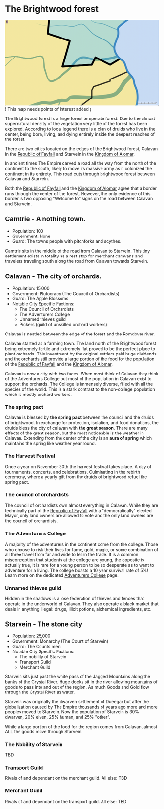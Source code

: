 
# The Brightwood forest

![Area Map](/images/AreaMap.png)
! This map needs points of interest added ¡

The Brightwood forest is a large forest temperate forest. Due to the almost supernatural density of the vegetation very little of the forest has been explored. According to local legend there is a clan of druids who live in the center, being born, living, and dying entirely inside the deepest reaches of the forest.

There are two cities located on the edges of the Brightwood forest, Calavan in the [Republic of Fayfall](/Fayfall.md) and Starvein in the [Kingdom of Alomar](/Alomar.md). 

In ancient times The Empire carved a road all the way from the north of the continent to the south, likely to move its massive army as it colonized the continent in its entirety. This road cuts through brightwood forest between Calavan and Starvein.

Both the [Republic of Fayfall](/Fayfall.md) and the [Kingdom of Alomar](/Alomar.md) agree that a border runs through the center of the forest. However, the only evidence of this border is two opposing "Welcome to" signs on the road between Calavan and Starvein.

## Camtrie - A nothing town.
* Population: 100
* Government: None
* Guard: The towns people with pitchforks and scythes.

Camtrie sits in the middle of the road from Calavan to Starvein. This tiny settlement exists in totality as a rest stop for merchant caravans and travelers traveling south along the road from Calavan towards Starvein.

## Calavan - The city of orchards.

* Population: 15,000
* Government: Plutocracy (The Council of Orchardists)
* Guard: The Apple Blossoms
* Notable City Specific Factions:
  * The Council of Orchardists
  * The Adventurers College
  * Unnamed thieves guild
  * Pickers (guild of unskilled orchard workers)

Calavan is nestled between the edge of the forest and the Romdover river.

Calavan started as a farming town. The land north of the Brightwood forest being extremely fertile and extremely flat proved to be the perfect place to plant orchards. This investment by the original settlers paid huge dividends and the orchards still provide a large portion of the food for the population of the [Republic of Fayfall](/Fayfall.md) and the [Kingdom of Alomar](/Alomar.md).

Calavan is now a city with two faces. When most think of Calavan they think of the Adventurers College but most of the population in Calavan exist to support the orchards. The College is immensely diverse, filled with all the species of the world. This is a stark contrast to the non-college population which is mostly orchard workers.

### The spring pact

Calavan is blessed by **the spring pact** between the council and the druids of brightwood. In exchange for protection, isolation, and food donations, the druids bless the city of calavan with **the great season**. There are many effects of the great season, but the most noticeable is the weather in Calavan. Extending from the center of the city is an **aura of spring** which maintains the spring like weather year round.

### The Harvest Festival

Once a year on November 30th the harvest festival takes place. A day of tournaments, concerts, and celebrations. Culminating in the rebirth ceremony, where a yearly gift from the druids of brightwood refuel the spring pact.

### The council of orchardists

The council of orchardists own almost everything in Calavan. While they are technically part of the [Republic of Fayfall](/Fayfall.md) with a "democratically" elected Mayor, only land owners are allowed to vote and the only land owners are the council of orchardists.

### The Adventurers College

A majority of the adventurers in the continent come from the college. Those who choose to risk their lives for fame, gold, magic, or some combination of all three travel from far and wide to learn the trade. It is a common misconception that students at the college are young, the opposite is actually true, it is rare for a young person to be so desperate as to want to adventure for a living. The college boasts a 10 year survival rate of 5%! Learn more on the dedicated [Adventurers College](/Guilds//AdventurersCollege.md) page.

### Unnamed thieves guild

Hidden in the shadows is a lose federation of thieves and fences that operate in the underworld of Calavan. They also operate a black market that deals in anything illegal: drugs, illicit potions, alchemical ingredients, etc.



## Starvein - The stone city

* Population: 25,000
* Government: Monarchy (The Count of Starvein)
* Guard: The Counts men
* Notable City Specific Factions:
  * The nobility of Starvein
  * Transport Guild
  * Merchant Guild

Starvein sits just past the white pass of the Jagged Mountains along the banks of the Crystal River. Huge docks sit in the river allowing mountains of goods to pass into and out of the region. As much Goods and Gold flow through the Crystal River as water.

Starvein was originally the dwarven settlement of Dueegar but after the globalization caused by The Empire thousands of years ago more and more peoples moved to Starvein. Now the population of Starvein is 30% dwarven, 20% elven, 25% human, and 25% "other".

While a large portion of the food for the region comes from Calavan, almost ALL the goods move through Starvein. 

### The Nobility of Starvein

TBD

### Transport Guild

Rivals of and dependant on the merchant guild. All else: TBD 

### Merchant Guild

Rivals of and dependant on the transport guild. All else: TBD 